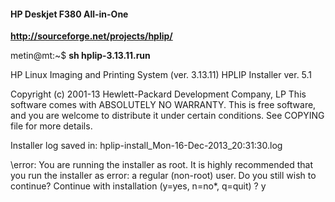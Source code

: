 #### HP Deskjet F380 All-in-One

**http://sourceforge.net/projects/hplip/**

metin@mt:~$ **sh hplip-3.13.11.run**


HP Linux Imaging and Printing System (ver. 3.13.11)
HPLIP Installer ver. 5.1

Copyright (c) 2001-13 Hewlett-Packard Development Company, LP
This software comes with ABSOLUTELY NO WARRANTY.
This is free software, and you are welcome to distribute it
under certain conditions. See COPYING file for more details.

Installer log saved in: hplip-install_Mon-16-Dec-2013_20:31:30.log

\error: You are running the installer as root. It is highly recommended that you run the installer as
error: a regular (non-root) user. Do you still wish to continue?
Continue with installation (y=yes, n=no*, q=quit) ? y

